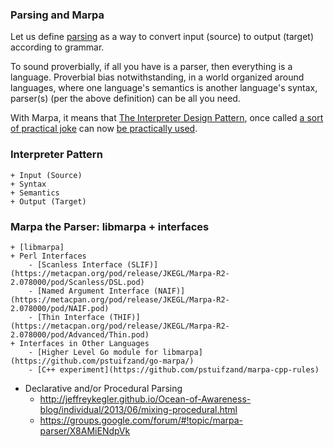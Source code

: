 ﻿### Parsing and Marpa

Let us define [parsing](http://en.wikipedia.org/wiki/Parsing) as a way to convert input (source) to output (target) according to grammar.

To sound proverbially, if all you have is a parser, then everything is a language. Proverbial bias notwithstanding, in a world organized around languages, where one language's semantics is another language's syntax, parser(s) (per the above definition) can be all you need.

With Marpa, it means that [The Interpreter Design Pattern](http://en.wikipedia.org/wiki/Interpreter_pattern), once called [a sort of practical joke](https://sites.google.com/site/steveyegge2/ten-great-books) can now [be practically used](http://jeffreykegler.github.io/Ocean-of-Awareness-blog/individual/2013/03/interpreter.html).

### Interpreter Pattern

    + Input (Source)
    + Syntax
    + Semantics
    + Output (Target)

### Marpa the Parser: libmarpa + interfaces

    + [libmarpa]
    + Perl Interfaces
        - [Scanless Interface (SLIF)](https://metacpan.org/pod/release/JKEGL/Marpa-R2-2.078000/pod/Scanless/DSL.pod)
        - [Named Argument Interface (NAIF)](https://metacpan.org/pod/release/JKEGL/Marpa-R2-2.078000/pod/NAIF.pod)
        - [Thin Interface (THIF)](https://metacpan.org/pod/release/JKEGL/Marpa-R2-2.078000/pod/Advanced/Thin.pod)
    + Interfaces in Other Languages
        - [Higher Level Go module for libmarpa](https://github.com/pstuifzand/go-marpa/)
        - [C++ experiment](https://github.com/pstuifzand/marpa-cpp-rules)

* Declarative and/or Procedural Parsing
    + http://jeffreykegler.github.io/Ocean-of-Awareness-blog/individual/2013/06/mixing-procedural.html
    + https://groups.google.com/forum/#!topic/marpa-parser/X8AMiENdpVk


